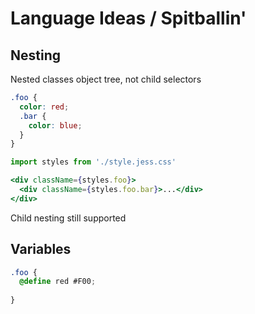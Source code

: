 # Language Ideas / Spitballin'

## Nesting
Nested classes object tree, not child selectors
```css
.foo {
  color: red;
  .bar {
    color: blue;
  }
}
```
```jsx
import styles from './style.jess.css'

<div className={styles.foo}>
  <div className={styles.foo.bar}>...</div>
</div>
```

Child nesting still supported


## Variables
```css
.foo {
  @define red #F00;
  
}
```

